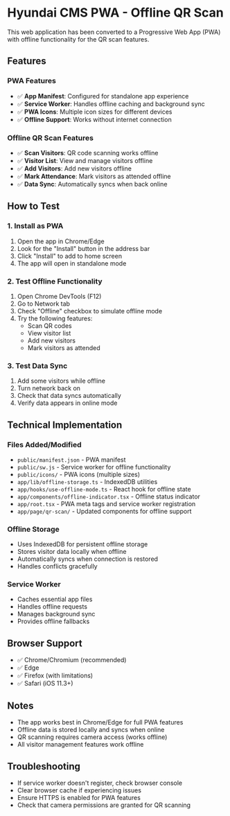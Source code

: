 # Hyundai CMS PWA - Offline QR Scan

This web application has been converted to a Progressive Web App (PWA) with offline functionality for the QR scan features.

## Features

### PWA Features

- ✅ **App Manifest**: Configured for standalone app experience
- ✅ **Service Worker**: Handles offline caching and background sync
- ✅ **PWA Icons**: Multiple icon sizes for different devices
- ✅ **Offline Support**: Works without internet connection

### Offline QR Scan Features

- ✅ **Scan Visitors**: QR code scanning works offline
- ✅ **Visitor List**: View and manage visitors offline
- ✅ **Add Visitors**: Add new visitors offline
- ✅ **Mark Attendance**: Mark visitors as attended offline
- ✅ **Data Sync**: Automatically syncs when back online

## How to Test

### 1. Install as PWA

1. Open the app in Chrome/Edge
2. Look for the "Install" button in the address bar
3. Click "Install" to add to home screen
4. The app will open in standalone mode

### 2. Test Offline Functionality

1. Open Chrome DevTools (F12)
2. Go to Network tab
3. Check "Offline" checkbox to simulate offline mode
4. Try the following features:
   - Scan QR codes
   - View visitor list
   - Add new visitors
   - Mark visitors as attended

### 3. Test Data Sync

1. Add some visitors while offline
2. Turn network back on
3. Check that data syncs automatically
4. Verify data appears in online mode

## Technical Implementation

### Files Added/Modified

- `public/manifest.json` - PWA manifest
- `public/sw.js` - Service worker for offline functionality
- `public/icons/` - PWA icons (multiple sizes)
- `app/lib/offline-storage.ts` - IndexedDB utilities
- `app/hooks/use-offline-mode.ts` - React hook for offline state
- `app/components/offline-indicator.tsx` - Offline status indicator
- `app/root.tsx` - PWA meta tags and service worker registration
- `app/page/qr-scan/` - Updated components for offline support

### Offline Storage

- Uses IndexedDB for persistent offline storage
- Stores visitor data locally when offline
- Automatically syncs when connection is restored
- Handles conflicts gracefully

### Service Worker

- Caches essential app files
- Handles offline requests
- Manages background sync
- Provides offline fallbacks

## Browser Support

- ✅ Chrome/Chromium (recommended)
- ✅ Edge
- ✅ Firefox (with limitations)
- ✅ Safari (iOS 11.3+)

## Notes

- The app works best in Chrome/Edge for full PWA features
- Offline data is stored locally and syncs when online
- QR scanning requires camera access (works offline)
- All visitor management features work offline

## Troubleshooting

- If service worker doesn't register, check browser console
- Clear browser cache if experiencing issues
- Ensure HTTPS is enabled for PWA features
- Check that camera permissions are granted for QR scanning
